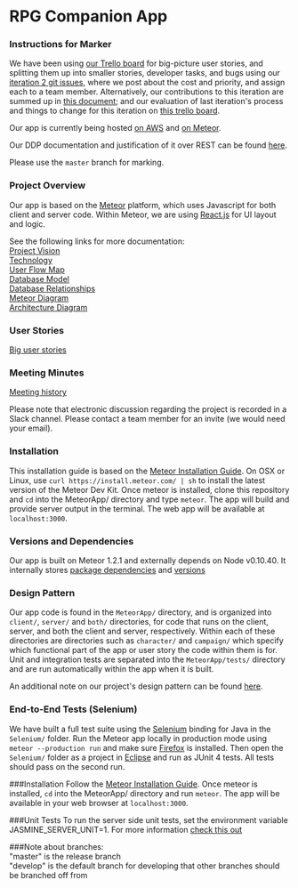 # RPG Companion App  

### Instructions for Marker
We have been using [our Trello board](https://trello.com/b/IYE6wlS5/4350) for big-picture user stories, and splitting them up into smaller stories, developer tasks, and bugs using our [iteration 2 git issues](https://github.com/cameronpenner/SoftwareEngineering2/issues?q=is%3Aissue+milestone%3A%22Iteration+2%22+is%3Aclosed), where we post about the cost and priority, and assign each to a team member. Alternatively, our contributions to this iteration are summed up in [this document](https://docs.google.com/document/d/1VZ51a9XeNEVHGBGt0svqGsoXaxb3YFXm0-SYghIq-Gc/edit?usp=sharing); and our evaluation of last iteration's process and things to change for this iteration on [this trello board](https://trello.com/b/UY0zflXQ/retro-iteration-1).  

Our app is currently being hosted [on AWS](http://52.36.207.133:3000/) and [on Meteor](http://rpgcompanion.meteor.com).

Our DDP documentation and justification of it over REST can be found [here](https://docs.google.com/document/d/15u_med2RhxHqvzpFxNDgSYxE5a1q1_Pj2FRalbPUYQg/edit?usp=sharing).  

Please use the `master` branch for marking.  

### Project Overview
Our app is based on the [Meteor](https://www.meteor.com/) platform, which uses Javascript for both client and server code. Within Meteor, we are using [React.js](https://facebook.github.io/react/) for UI layout and logic.  

See the following links for more documentation:  
   [Project Vision](https://docs.google.com/document/d/1vjb-VSGzE597DyjM7nernY6ocQbtDChBV6MGlIx8y2M/edit)  
   [Technology](https://docs.google.com/document/d/1-QhJxHtYhCSyte3LNl1k16DtLTLiLlqqZ8P3DW_PkMM/edit)  
   [User Flow Map](https://docs.google.com/drawings/d/1xkV3fqgLv9Vz-iEGV-DE5ZwTQiR9ZMqnLL53eOsDK2o/edit?usp=sharing)  
   [Database Model](https://docs.google.com/spreadsheets/d/14O9qqzI_PcDS76ECVIxYLPFbdDCoeWQ6UM7BqzKDce4/edit?usp=sharing)  
   [Database Relationships](https://docs.google.com/drawings/d/1Q1mSQB5q5122A_x4M2EyA5StGdyv11w7h7c4ZVCXBAQ/edit?usp=sharing)  
   [Meteor Diagram](https://docs.google.com/drawings/d/1AlJED4PdlEZFEkn0a4w8DTdLhixfg7OfRQHyjip_fig/edit?usp=sharing)  
   [Architecture Diagram](https://docs.google.com/drawings/d/1fKzn2iSpk6Bu2LMwaYCE5Bkbep8kTizcBKqvfKNS42Y/edit?usp=sharing)  

### User Stories  
[Big user stories](https://trello.com/b/IYE6wlS5/4350)  

### Meeting Minutes  
[Meeting history](https://drive.google.com/folderview?id=0B9MCO8Sk7I1dbzlzcTJmajBTTDg&usp=sharing)  

Please note that electronic discussion regarding the project is recorded in a Slack channel. Please contact a team member for an invite (we would need your email).  

### Installation
This installation guide is based on the [Meteor Installation Guide](https://www.meteor.com/install). On OSX or Linux, use `curl https://install.meteor.com/ | sh` to install the latest version of the Meteor Dev Kit. Once meteor is installed, clone this repository and `cd` into the MeteorApp/ directory and type `meteor`. The app will build and provide server output in the terminal. The web app will be available at `localhost:3000`.

### Versions and Dependencies  
Our app is built on Meteor 1.2.1 and externally depends on Node v0.10.40. It internally stores [package dependencies](https://github.com/cameronpenner/SoftwareEngineering2/blob/develop/MeteorApp/.meteor/packages) and [versions](https://github.com/cameronpenner/SoftwareEngineering2/blob/develop/MeteorApp/.meteor/versions)

### Design Pattern  
Our app code is found in the `MeteorApp/` directory, and is organized into `client/`, `server/` and `both/` directories, for code that runs on the client, server, and both the client and server, respectively. Within each of these directories are directories such as `character/` and `campaign/` which specify which functional part of the app or user story the code within them is for. Unit and integration tests are separated into the `MeteorApp/tests/` directory and are run automatically within the app when it is built.  

An additional note on our project's design pattern can be found [here](https://docs.google.com/document/d/1vymuKmtHZd4tbO8SAMZfaR9r_FIGkbHxl9ZcOTyFBr0/edit?usp=sharing).  

### End-to-End Tests (Selenium)  
We have built a full test suite using the [Selenium](http://www.seleniumhq.org/) binding for Java in the `Selenium/` folder. Run the Meteor app locally in production mode using `meteor --production run` and make sure [Firefox](https://www.mozilla.org/en-US/firefox/desktop/) is installed. Then open the `Selenium/` folder as a project in [Eclipse](https://eclipse.org/) and run as JUnit 4 tests. All tests should pass on the second run.

###Installation
Follow the [Meteor Installation Guide](https://www.meteor.com/install). Once meteor is installed, `cd` into the MeteorApp/ directory and run `meteor`. The app will be available in your web browser at `localhost:3000`.

###Unit Tests
To run the server side unit tests, set the environment variable JASMINE_SERVER_UNIT=1. For more information [check this out](https://meteor-testing.readme.io/docs/jasmine-testing-modes#section-server-unit-test-mode)

###Note about branches:  
"master" is the release branch  
"develop" is the default branch for developing that other branches should be branched off from
